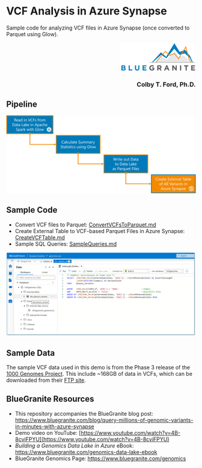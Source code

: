 # VCF Analysis in Azure Synapse
Sample code for analyzing VCF files in Azure Synapse (once converted to Parquet using Glow).

<p align="right"><img src="https://raw.githubusercontent.com/BlueGranite/azure-synapse-vcf-analysis/master/img/bg_logo.png" width="200px"></p>

<h3 align=right>Colby T. Ford, Ph.D.</h3>

## Pipeline
<img src="https://raw.githubusercontent.com/BlueGranite/azure-synapse-vcf-analysis/main/img/pipeline.png">

## Sample Code
- Convert VCF files to Parquet: [ConvertVCFsToParquet.md](ConvertVCFsToParquet.md)
- Create External Table to VCF-based Parquet Files in Azure Synapse: [CreateVCFTable.md](CreateVCFTable.md)
- Sample SQL Queries: [SampleQueries.md](SampleQueries.md)


<img src="https://raw.githubusercontent.com/BlueGranite/azure-synapse-vcf-analysis/main/img/synapse.png">

## Sample Data
The sample VCF data used in this demo is from the Phase 3 release of the [1000 Genomes Project](https://www.internationalgenome.org/data/).
This include ~168GB of data in VCFs, which can be downloaded from their [FTP site](ftp://ftp.1000genomes.ebi.ac.uk/vol1/ftp/release/20130502/).

## BlueGranite Resources
- This repository accompanies the BlueGranite blog post: https://www.bluegranite.com/blog/query-millions-of-genomic-variants-in-minutes-with-azure-synapse
- Demo video on YouTube: [https://www.youtube.com/watch?v=4B-8cviFPYU](https://www.youtube.com/watch?v=4B-8cviFPYU)
- _Building a Genomics Data Lake in Azure_ eBook: https://www.bluegranite.com/genomics-data-lake-ebook
- BlueGranite Genomics Page: https://www.bluegranite.com/genomics
